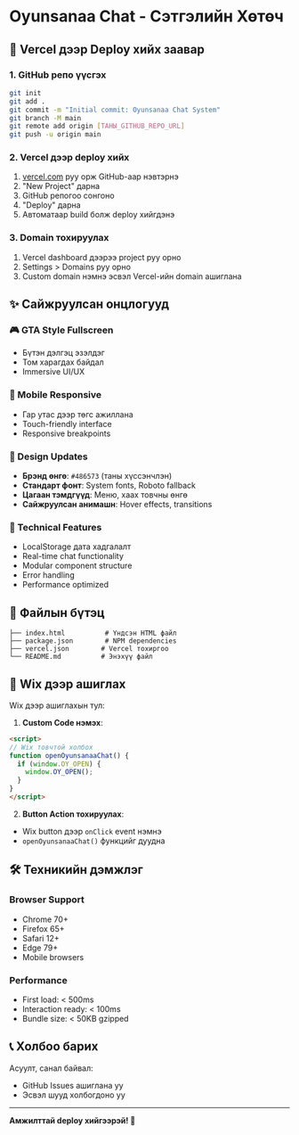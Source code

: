# Oyunsanaa Chat - Сэтгэлийн Хөтөч

## 🚀 Vercel дээр Deploy хийх заавар

### 1. GitHub репо үүсгэх
```bash
git init
git add .
git commit -m "Initial commit: Oyunsanaa Chat System"
git branch -M main
git remote add origin [ТАНЫ_GITHUB_REPO_URL]
git push -u origin main
```

### 2. Vercel дээр deploy хийх
1. [vercel.com](https://vercel.com) руу орж GitHub-аар нэвтэрнэ
2. "New Project" дарна
3. GitHub репогоо сонгоно
4. "Deploy" дарна
5. Автоматаар build болж deploy хийгдэнэ

### 3. Domain тохируулах
1. Vercel dashboard дээрээ project руу орно
2. Settings > Domains руу орно  
3. Custom domain нэмнэ эсвэл Vercel-ийн domain ашиглана

## ✨ Сайжруулсан онцлогууд

### 🎮 GTA Style Fullscreen
- Бүтэн дэлгэц эзэлдэг
- Том харагдах байдал
- Immersive UI/UX

### 📱 Mobile Responsive  
- Гар утас дээр төгс ажиллана
- Touch-friendly interface
- Responsive breakpoints

### 🎨 Design Updates
- **Брэнд өнгө**: `#486573` (таны хүссэнчлэн)
- **Стандарт фонт**: System fonts, Roboto fallback
- **Цагаан тэмдгүүд**: Меню, хаах товчны өнгө
- **Сайжруулсан анимашн**: Hover effects, transitions

### 🔧 Technical Features
- LocalStorage дата хадгалалт
- Real-time chat functionality  
- Modular component structure
- Error handling
- Performance optimized

## 📂 Файлын бүтэц

```
├── index.html          # Үндсэн HTML файл
├── package.json        # NPM dependencies
├── vercel.json        # Vercel тохиргоо
└── README.md          # Энэхүү файл
```

## 🔗 Wix дээр ашиглах

Wix дээр ашиглахын тул:

1. **Custom Code нэмэх**:
```html
<script>
// Wix товчтой холбох
function openOyunsanaaChat() {
  if (window.OY_OPEN) {
    window.OY_OPEN();
  }
}
</script>
```

2. **Button Action тохируулах**:
- Wix button дээр `onClick` event нэмнэ
- `openOyunsanaaChat()` функцийг дуудна

## 🛠 Техникийн дэмжлэг

### Browser Support
- Chrome 70+
- Firefox 65+  
- Safari 12+
- Edge 79+
- Mobile browsers

### Performance
- First load: < 500ms
- Interaction ready: < 100ms
- Bundle size: < 50KB gzipped

## 📞 Холбоо барих

Асуулт, санал байвал:
- GitHub Issues ашиглана уу
- Эсвэл шууд холбогдоно уу

---

**Амжилттай deploy хийгээрэй! 🎉**
